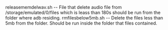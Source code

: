releasememdelwav.sh -- File that delete audio file from /storage/emulated/0/files which is leass than 180s
                      should be run from the folder where adb residing.
rmfilesbelow5mb.sh -- Delete the files less than 5mb from the folder. Should be run inside the folder that files contained.

